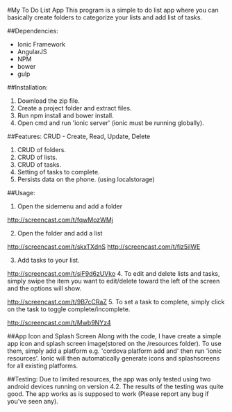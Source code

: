 #My To Do List App
This program is a simple to do list app where you can basically create folders to categorize your lists and add list of tasks.

##Dependencies:
- Ionic Framework
- AngularJS
- NPM
- bower
- gulp

##Installation:
1. Download the zip file.
2. Create a project folder and extract files.
3. Run npm install and bower install.
4. Open cmd and run 'ionic server' (ionic must be running globally).

##Features: 
CRUD - Create, Read, Update, Delete

1. CRUD of folders.
2. CRUD of lists.
3. CRUD of tasks.
4. Setting of tasks to complete.
5. Persists data on the phone. (using localstorage)

##Usage:
1. Open the sidemenu and add a folder

http://screencast.com/t/fqwMozWMj

2. Open the folder and add a list

http://screencast.com/t/skxTXdnS
http://screencast.com/t/fiz5ilWE

3. Add tasks to your list.

http://screencast.com/t/siF9d6zUVko
4. To edit and delete lists and tasks, simply swipe the item you want to edit/delete toward the left of the screen and the options will show.

http://screencast.com/t/9B7cCRaZ
5. To set a task to complete, simply click on the task to toggle complete/incomplete.

http://screencast.com/t/Mwb9NYz4

##App Icon and Splash Screen
Along with the code, I have create a simple app icon and splash screen image(stored on the /resources folder). To use them, simply add a platform e.g. 'cordova platform add and' then run 'ionic resources'. Ionic will then automatically generate icons and splashscreens for all existing platforms.

##Testing:
Due to limited resources, the app was only tested using two android devices running on version 4.2. The results of the testing was quite good. The app works as is supposed to work (Please report any bug if you've seen any).